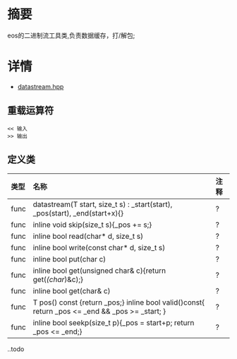 # 摘要
eos的二进制流工具类,负责数据缓存，打/解包;

# 详情
* [datastream.hpp](https://github.com/hanjingo/eosio.cdt/blob/master/libraries/eosiolib/core/eosio/datastream.hpp)

## 重载运算符
```
<< 输入
>> 输出
```
## 定义类
|类型|名称|注释|
|:---|:---|:---|
|func|datastream(T start, size_t s) : _start(start), _pos(start), _end(start+x){}|?|
|func|inline void skip(size_t s){_pos += s;}|?|
|func|inline bool read(char* d, size_t s)|?|
|func|inline bool write(const char* d, size_t s)|?|
|func|inline bool put(char c)|?|
|func|inline bool get(unsigned char& c){return get(*(char*)&c);}|?|
|func|inline bool get(char& c)|?|
|func|T pos() const {return _pos;} inline bool valid()const{ return _pos <= _end && _pos >= _start; }|?|
|func|inline bool seekp(size_t p){_pos = start+p; return _pos <= _end;}|?|
  
..todo
